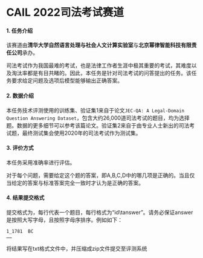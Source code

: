 # CAIL 2022司法考试赛道

#### 1. 任务介绍

该赛道由**清华大学自然语言处理与社会人文计算实验室**与**北京幂律智能科技有限责任公司**承办。

司法考试作为我国最难的考试，也是法律工作者生涯中极其重要的考试，其难度以及淘汰率都是有目共睹的。因此，本任务是针对司法考试的问答提出的任务。该任务要求给定问题及选项后模型能够输出正确答案。



#### 2. 数据介绍

本任务技术评测使用的训练集、验证集1来自于论文`JEC-QA: A Legal-Domain Question Answering Dataset`，包含大约26,000道司法考试的题目，均为选择题。数据的更多细节可以参考该篇论文。验证集2来自于由专业人士新出的司法考试题，最终测试集会使用2020年的司法考试作为测试集。



#### 3. 评价方式

本任务采用准确率进行评估。

对于每个问题，需要给定这个题的答案，即A,B,C,D中的哪几项是正确的。当且仅当给定的答案与标准答案完全一致时才认为是正确的答案。



#### 4. 结果提交格式

提交格式为，每行代表一个题目，每行格式为“id\tanswer”。请务必保证answer是按照大写字母，且按照字母序排序。例如如下：

```
1_1781	BC
……
```
将结果写在txt格式文件中，并压缩成zip文件提交至评测系统


